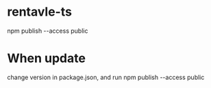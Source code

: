 # rentavle-ts

npm publish --access public


# When update
change version in package.json, and run
npm publish --access public